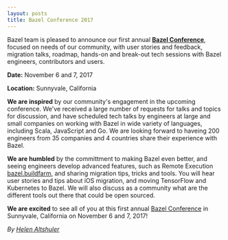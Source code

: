 ```yaml
---
layout: posts
title: Bazel Conference 2017
---
```


Bazel team is pleased to announce our first annual [**Bazel Conference**](https://sites.google.com/corp/bazel.build/conference2017), focused on needs of our community, with user stories and feedback, migration talks, roadmap, hands-on and break-out tech sessions with Bazel engineers, contributors and users.

**Date:**     November 6 and 7, 2017

**Location:** Sunnyvale, California 

**We are inspired** by our community's engagement in the upcoming conference. We've received a large number of requests for talks and topics for discussion, and have scheduled tech talks by engineers at large and small companies on working with Bazel in wide variety of languages, including Scala, JavaScript and Go. We are looking forward to haveing 200 engineers from 35 companies and 4 countries share their experience with Bazel.

**We are humbled** by the committment to making Bazel even better, and seeing engineers develop advanced features, such as Remote Execution [bazel.buildfarm](https://github.com/bazelbuild/bazel-buildfarm), and sharing migration tips, tricks and tools. You will hear user stories and tips about iOS migration, and moving TensorFlow and Kubernetes to Bazel. We will also discuss as a community what are the different tools out there that could be open sourced. 

**We are excited** to see all of you at this first annual [Bazel Conference](https://sites.google.com/corp/bazel.build/conference2017) in Sunnyvale, California on November 6 and 7, 2017! 


*By [Helen Altshuler](https://github.com/helenalt)*
